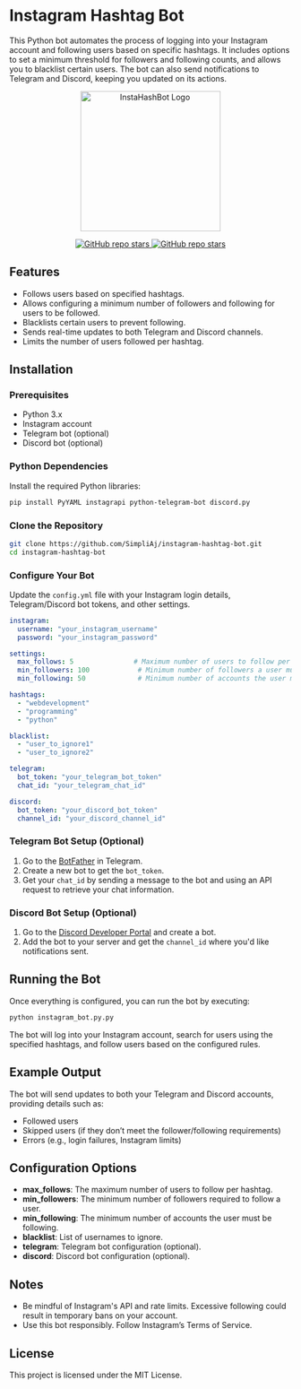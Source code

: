 
# Instagram Hashtag Bot

This Python bot automates the process of logging into your Instagram account and following users based on specific hashtags. It includes options to set a minimum threshold for followers and following counts, and allows you to blacklist certain users. The bot can also send notifications to Telegram and Discord, keeping you updated on its actions.

<p align="center">
  <img src="https://i.imgur.com/uoJtnP6.png" alt="InstaHashBot Logo" width="250"/>
</p>
<p align="center">
  <a href="https://github.com/EbookFoundation/free-programming-books/stargazers">
    <img src="https://img.shields.io/github/forks/SimpliAj/InstaHashBot?style=flat&logo=github&logoColor=whitesmoke&label=Forks" alt="GitHub repo stars"/>
    <img src="https://img.shields.io/github/stars/SimpliAj/InstaHashBot?style=flat&logo=github&logoColor=whitesmoke&label=Stars" alt="GitHub repo stars"/>
  </a>
</p>

## Features

- Follows users based on specified hashtags.
- Allows configuring a minimum number of followers and following for users to be followed.
- Blacklists certain users to prevent following.
- Sends real-time updates to both Telegram and Discord channels.
- Limits the number of users followed per hashtag.

## Installation

### Prerequisites

- Python 3.x
- Instagram account
- Telegram bot (optional)
- Discord bot (optional)

### Python Dependencies

Install the required Python libraries:

```bash
pip install PyYAML instagrapi python-telegram-bot discord.py
```

### Clone the Repository

```bash
git clone https://github.com/SimpliAj/instagram-hashtag-bot.git
cd instagram-hashtag-bot
```

### Configure Your Bot

Update the `config.yml` file with your Instagram login details, Telegram/Discord bot tokens, and other settings.

```yaml
instagram:
  username: "your_instagram_username"
  password: "your_instagram_password"

settings:
  max_follows: 5               # Maximum number of users to follow per hashtag
  min_followers: 100            # Minimum number of followers a user must have
  min_following: 50             # Minimum number of accounts the user must be following

hashtags:
  - "webdevelopment"
  - "programming"
  - "python"

blacklist:
  - "user_to_ignore1"
  - "user_to_ignore2"

telegram:
  bot_token: "your_telegram_bot_token"
  chat_id: "your_telegram_chat_id"

discord:
  bot_token: "your_discord_bot_token"
  channel_id: "your_discord_channel_id"
```

### Telegram Bot Setup (Optional)

1. Go to the [BotFather](https://t.me/botfather) in Telegram.
2. Create a new bot to get the `bot_token`.
3. Get your `chat_id` by sending a message to the bot and using an API request to retrieve your chat information.

### Discord Bot Setup (Optional)

1. Go to the [Discord Developer Portal](https://discord.com/developers/applications) and create a bot.
2. Add the bot to your server and get the `channel_id` where you'd like notifications sent.

## Running the Bot

Once everything is configured, you can run the bot by executing:

```bash
python instagram_bot.py.py
```

The bot will log into your Instagram account, search for users using the specified hashtags, and follow users based on the configured rules.

## Example Output

The bot will send updates to both your Telegram and Discord accounts, providing details such as:

- Followed users
- Skipped users (if they don’t meet the follower/following requirements)
- Errors (e.g., login failures, Instagram limits)

## Configuration Options

- **max_follows**: The maximum number of users to follow per hashtag.
- **min_followers**: The minimum number of followers required to follow a user.
- **min_following**: The minimum number of accounts the user must be following.
- **blacklist**: List of usernames to ignore.
- **telegram**: Telegram bot configuration (optional).
- **discord**: Discord bot configuration (optional).

## Notes

- Be mindful of Instagram's API and rate limits. Excessive following could result in temporary bans on your account.
- Use this bot responsibly. Follow Instagram’s Terms of Service.

## License

This project is licensed under the MIT License.
